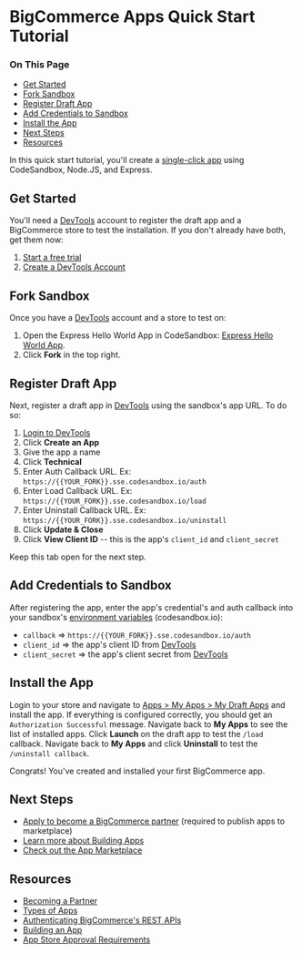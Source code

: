 # BigCommerce Apps Quick Start Tutorial

<div class="otp" id="no-index">

### On This Page
- [Get Started](#get-started)
- [Fork Sandbox](#fork-sandbox)
- [Register Draft App](#register-draft-app)
- [Add Credentials to Sandbox](#add-credentials-to-sandbox)
- [Install the App](#install-the-app)
- [Next Steps](#next-steps)
- [Resources](#resources)

</div>

In this quick start tutorial, you'll create a [single-click app](https://developer.bigcommerce.com/api-docs/getting-started/building-apps-bigcommerce/types-of-apps) using CodeSandbox, Node.JS, and Express.

## Get Started
You'll need a [DevTools](https://devtools.bigcommerce.com/) account to register the draft app and a BigCommerce store to test the installation. If you don't already have both, get them now:
1. [Start a free trial](https://www.bigcommerce.com/essentials/free-trial/)
1. [Create a DevTools Account](https://devtools.bigcommerce.com/)

## Fork Sandbox
Once you have a [DevTools](https://devtools.bigcommerce.com/) account and a store to test on:
1. Open the Express Hello World App in CodeSandbox: [Express Hello World App](https://codesandbox.io/s/express-hello-world-app-fq5t1?file=/app.js).
1. Click **Fork** in the top right.

## Register Draft App
Next, register a draft app in [DevTools](https://devtools.bigcommerce.com/) using the sandbox's app URL. To do so:
1. [Login to DevTools](https://devtools.bigcommerce.com/)
1. Click **Create an App**
1. Give the app a name
1. Click **Technical**
1. Enter Auth Callback URL. Ex: `https://{{YOUR_FORK}}.sse.codesandbox.io/auth`
1. Enter Load Callback URL. Ex: `https://{{YOUR_FORK}}.sse.codesandbox.io/load`
1. Enter Uninstall Callback URL. Ex: `https://{{YOUR_FORK}}.sse.codesandbox.io/uninstall`
1. Click **Update & Close**
1. Click **View Client ID** -- this is the app's `client_id` and `client_secret`

Keep this tab open for the next step.

## Add Credentials to Sandbox
After registering the app, enter the app's credential's and auth callback into your sandbox's [environment variables](https://codesandbox.io/docs/secrets) (codesandbox.io):
* `callback` => `https://{{YOUR_FORK}}.sse.codesandbox.io/auth`
* `client_id` => the app's client ID from [DevTools](https://devtools.bigcommerce.com/)
* `client_secret` => the app's client secret from [DevTools](https://devtools.bigcommerce.com/)

## Install the App
Login to your store and navigate to [Apps > My Apps > My Draft Apps](Mhttps://login.bigcommerce.com/deep-links/manage/marketplace/apps/my-apps/drafts) and install the app. If everything is configured correctly, you should get an `Authorization Successful` message. Navigate back to **My Apps** to see the list of installed apps. Click **Launch** on the draft app to test the `/load` callback. Navigate back to **My Apps** and click **Uninstall** to test the `/uninstall callback`.

Congrats! You've created and installed your first BigCommerce app.

## Next Steps
* [Apply to become a BigCommerce partner](https://www.bigcommerce.com/partners/) (required to publish apps to marketplace)
* [Learn more about Building Apps](https://developer.bigcommerce.com/api-docs/getting-started/building-apps-bigcommerce/building-apps)
* [Check out the App Marketplace](https://www.bigcommerce.com/apps/)

## Resources
* [Becoming a Partner](https://developer.bigcommerce.com/api-docs/partner/becoming-a-partner)
* [Types of Apps](https://developer.bigcommerce.com/api-docs/getting-started/building-apps-bigcommerce/types-of-apps)
* [Authenticating BigCommerce's REST APIs](https://developer.bigcommerce.com/api-docs/getting-started/authentication/rest-api-authentication)
* [Building an App](https://developer.bigcommerce.com/api-docs/getting-started/building-apps-bigcommerce/building-apps)
* [App Store Approval Requirements](https://developer.bigcommerce.com/api-docs/partner/app-store-approval-requirements)